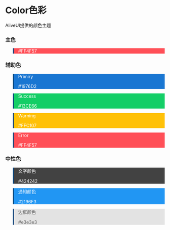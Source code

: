 # Color色彩
AliveUI提供的颜色主题  

###  主色

<blockquote style="background-color:rgb(255, 79, 87);border-left: 3px solid rgb(0, 79, 131);">
<p style="color: #fff">#FF4F57</p>
</blockquote>

### 辅助色

<blockquote style="background-color:#1976D2;border-left: 3px solid rgb(0, 79, 131);">
<div >
<p style="color: #fff">Primiry</p>
<span style="color: #fff">#1976D2</span>
</div>
</blockquote>
<blockquote style="background-color:#13CE66;border-left: 3px solid rgb(0, 79, 131);">
<div>
<p style="color: #fff">Success</p>
<span style="color: #fff">#13CE66</span>
</div>
</blockquote>
<blockquote style="background-color:#FFC107;border-left: 3px solid rgb(0, 79, 131);">
<div>
<p style="color: #fff">Warning</p>
<span style="color: #fff">#FFC107</span>
</div>
</blockquote>
<blockquote style="background-color:#FF4F57;border-left: 3px solid rgb(0, 79, 131);">
<div>
<p style="color: #fff">Error</p>
<span style="color: #fff">#FF4F57</span>
</div>
</blockquote>

### 中性色

<blockquote style="background-color:#424242;;border-left: 3px solid rgb(0, 79, 131);">
<div>
<p style="color: #fff">文字颜色</p>
<span style="color: #fff">#424242</span>
</div>
</blockquote>
<blockquote style="background-color:#2196F3;border-left: 3px solid rgb(0, 79, 131);">
<div>
<p style="color: #fff">通知颜色</p>
<span style="color: #fff">#2196F3</span>
</div>
</blockquote>
<blockquote style="background-color:#e3e3e3;border-left: 3px solid rgb(0, 79, 131);">
<div>
<p >边框颜色</p>
<span >#e3e3e3</span>
</div>
</blockquote>

